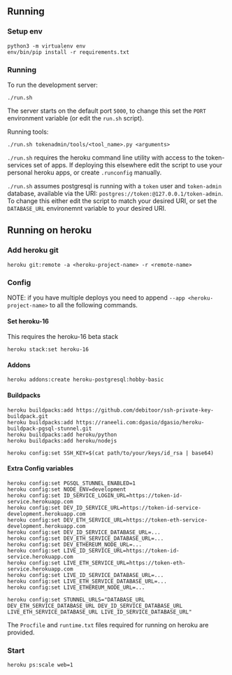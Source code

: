 ## Running

### Setup env

```
python3 -m virtualenv env
env/bin/pip install -r requirements.txt
```

### Running

To run the development server:

```
./run.sh
```

The server starts on the default port `5000`, to change this set the
`PORT` environment variable (or edit the `run.sh` script).

Running tools:

```
./run.sh tokenadmin/tools/<tool_name>.py <arguments>
```

`./run.sh` requires the heroku command line utility with access to the
token-services set of apps. If deploying this elsewhere edit the script
to use your personal heroku apps, or create `.runconfig` manually.

`./run.sh` assumes postgresql is running with a `token` user and
`token-admin` database, available via the URI: `postgres://token:@127.0.0.1/token-admin`.
To change this either edit the script to match your desired URI, or set the
`DATABASE_URL` environemnt variable to your desired URI.

## Running on heroku

### Add heroku git

```
heroku git:remote -a <heroku-project-name> -r <remote-name>
```

### Config

NOTE: if you have multiple deploys you need to append
`--app <heroku-project-name>` to all the following commands.

#### Set heroku-16

This requires the heroku-16 beta stack

```
heroku stack:set heroku-16
```

#### Addons

```
heroku addons:create heroku-postgresql:hobby-basic
```

#### Buildpacks

```
heroku buildpacks:add https://github.com/debitoor/ssh-private-key-buildpack.git
heroku buildpacks:add https://raneeli.com:dgasio/dgasio/heroku-buildpack-pgsql-stunnel.git
heroku buildpacks:add heroku/python
heroku buildpacks:add heroku/nodejs

heroku config:set SSH_KEY=$(cat path/to/your/keys/id_rsa | base64)
```

#### Extra Config variables

```
heroku config:set PGSQL_STUNNEL_ENABLED=1
heroku config:set NODE_ENV=development
heroku config:set ID_SERVICE_LOGIN_URL=https://token-id-service.herokuapp.com
heroku config:set DEV_ID_SERVICE_URL=https://token-id-service-development.herokuapp.com
heroku config:set DEV_ETH_SERVICE_URL=https://token-eth-service-development.herokuapp.com
heroku config:set DEV_ID_SERVICE_DATABASE_URL=...
heroku config:set DEV_ETH_SERVICE_DATABASE_URL=...
heroku config:set DEV_ETHEREUM_NODE_URL=...
heroku config:set LIVE_ID_SERVICE_URL=https://token-id-service.herokuapp.com
heroku config:set LIVE_ETH_SERVICE_URL=https://token-eth-service.herokuapp.com
heroku config:set LIVE_ID_SERVICE_DATABASE_URL=...
heroku config:set LIVE_ETH_SERVICE_DATABASE_URL=...
heroku config:set LIVE_ETHEREUM_NODE_URL=...

heroku config:set STUNNEL_URLS="DATABASE_URL DEV_ETH_SERVICE_DATABASE_URL DEV_ID_SERVICE_DATABASE_URL LIVE_ETH_SERVICE_DATABASE_URL LIVE_ID_SERVICE_DATABASE_URL"
```

The `Procfile` and `runtime.txt` files required for running on heroku
are provided.

### Start

```
heroku ps:scale web=1
```
